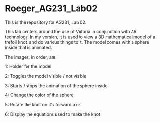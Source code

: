 # Roeger_AG231_Lab02

This is the repository for AG231, Lab 02.

This lab centers around the use of Vuforia in conjunction with AR technology. In my version, it is used to view a 3D mathematical model of a trefoil knot, and do various things to it. The model comes with a sphere inside that is animated.

The images, in order, are:

1: Holder for the model

2: Toggles the model visible / not visible

3: Starts / stops the animation of the sphere inside

4: Change the color of the sphere

5: Rotate the knot on it's forward axis

6: Display the equations used to make the knot
